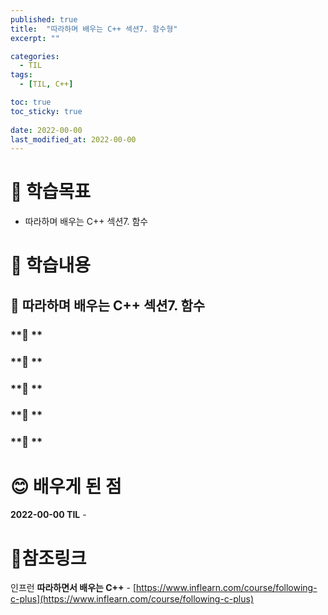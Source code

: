 ```yaml
---
published: true
title:  "따라하며 배우는 C++ 섹션7. 함수형"
excerpt: ""

categories:
  - TIL
tags:
  - [TIL, C++]

toc: true
toc_sticky: true
 
date: 2022-00-00
last_modified_at: 2022-00-00
---
```


# 🤔 학습목표
- 따라하며 배우는 C++ 섹션7. 함수

# 📃 학습내용
## 📍 **따라하며 배우는 C++ 섹션7. 함수**

### **🌱 **

### **🌱 **

### **🌱 **

### **🌱 **

### **🌱 **

# 😊 배우게 된 점
**2022-00-00 TIL** - 


# 📌참조링크
인프런 **따라하면서 배우는 C++** - [https://www.inflearn.com/course/following-c-plus](https://www.inflearn.com/course/following-c-plus)